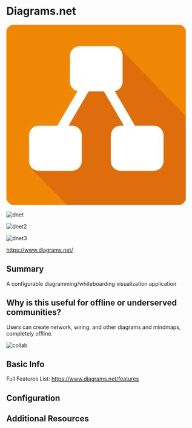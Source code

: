 
# Diagrams.net

![Alt text](diagrams.jpg)

![dnet](https://gdm-catalog-fmapi-prod.imgix.net/ProductScreenshot/a2b9e77a-b8c0-49f9-9a2d-936c59c7e194.png?ixlib=react-9.0.3&ch=Width%2CDPR&auto=format&w=2258)

![dnet2](https://external-content.duckduckgo.com/iu/?u=https%3A%2F%2Fwebstockreview.net%2Fimages%2Fnetwork-clipart-network-diagram-9.png&f=1&nofb=1&ipt=cf054931117edbac794463a346a080fe9a20d597ab4bea5212a77b3b830f7fb6&ipo=images)

![dnet3](https://gdm-catalog-fmapi-prod.imgix.net/ProductScreenshot/38680939-14b7-4ae2-b094-0c23eb88157a.png?ixlib=react-9.0.3&ch=Width%2CDPR&auto=format&w=2618)

https://www.diagrams.net/

## Summary

A configurable diagramming/whiteboarding visualization application

## Why is this useful for offline or underserved communities?

Users can create network, wiring, and other diagrams and mindmaps, completely offline. 

![collab](https://www.diagrams.net/assets/img/blog/remote-cursors.gif)


## Basic Info

Full Features List:
https://www.diagrams.net/features



## Configuration



## Additional Resources



